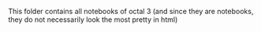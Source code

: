 This folder contains all notebooks of octal 3 (and since they are notebooks, they do not necessarily look the most pretty in html)
